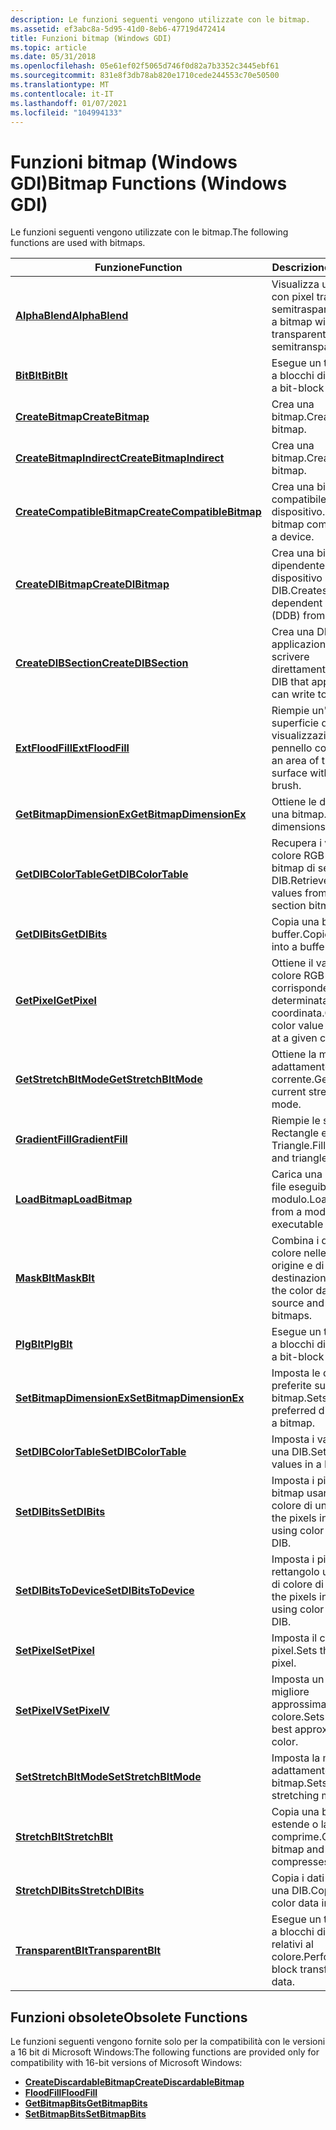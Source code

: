 ```yaml
---
description: Le funzioni seguenti vengono utilizzate con le bitmap.
ms.assetid: ef3abc8a-5d95-41d0-8eb6-47719d472414
title: Funzioni bitmap (Windows GDI)
ms.topic: article
ms.date: 05/31/2018
ms.openlocfilehash: 05e61ef02f5065d746f0d82a7b3352c3445ebf61
ms.sourcegitcommit: 831e8f3db78ab820e1710cede244553c70e50500
ms.translationtype: MT
ms.contentlocale: it-IT
ms.lasthandoff: 01/07/2021
ms.locfileid: "104994133"
---
```

# <a name="bitmap-functions-windows-gdi"></a><span data-ttu-id="c358c-103">Funzioni bitmap (Windows GDI)</span><span class="sxs-lookup"><span data-stu-id="c358c-103">Bitmap Functions (Windows GDI)</span></span>

<span data-ttu-id="c358c-104">Le funzioni seguenti vengono utilizzate con le bitmap.</span><span class="sxs-lookup"><span data-stu-id="c358c-104">The following functions are used with bitmaps.</span></span>



| <span data-ttu-id="c358c-105">Funzione</span><span class="sxs-lookup"><span data-stu-id="c358c-105">Function</span></span>                                                 | <span data-ttu-id="c358c-106">Descrizione</span><span class="sxs-lookup"><span data-stu-id="c358c-106">Description</span></span>                                                    |
|----------------------------------------------------------|----------------------------------------------------------------|
| [<span data-ttu-id="c358c-107">**AlphaBlend**</span><span class="sxs-lookup"><span data-stu-id="c358c-107">**AlphaBlend**</span></span>](/windows/desktop/api/WinGdi/nf-wingdi-alphablend)                         | <span data-ttu-id="c358c-108">Visualizza una bitmap con pixel trasparenti o semitrasparenti.</span><span class="sxs-lookup"><span data-stu-id="c358c-108">Displays a bitmap with transparent or semitransparent pixels.</span></span>  |
| [<span data-ttu-id="c358c-109">**BitBlt**</span><span class="sxs-lookup"><span data-stu-id="c358c-109">**BitBlt**</span></span>](/windows/desktop/api/Wingdi/nf-wingdi-bitblt)                                 | <span data-ttu-id="c358c-110">Esegue un trasferimento a blocchi di bit.</span><span class="sxs-lookup"><span data-stu-id="c358c-110">Performs a bit-block transfer.</span></span>                                 |
| [<span data-ttu-id="c358c-111">**CreateBitmap**</span><span class="sxs-lookup"><span data-stu-id="c358c-111">**CreateBitmap**</span></span>](/windows/desktop/api/Wingdi/nf-wingdi-createbitmap)                     | <span data-ttu-id="c358c-112">Crea una bitmap.</span><span class="sxs-lookup"><span data-stu-id="c358c-112">Creates a bitmap.</span></span>                                              |
| [<span data-ttu-id="c358c-113">**CreateBitmapIndirect**</span><span class="sxs-lookup"><span data-stu-id="c358c-113">**CreateBitmapIndirect**</span></span>](/windows/desktop/api/Wingdi/nf-wingdi-createbitmapindirect)     | <span data-ttu-id="c358c-114">Crea una bitmap.</span><span class="sxs-lookup"><span data-stu-id="c358c-114">Creates a bitmap.</span></span>                                              |
| [<span data-ttu-id="c358c-115">**CreateCompatibleBitmap**</span><span class="sxs-lookup"><span data-stu-id="c358c-115">**CreateCompatibleBitmap**</span></span>](/windows/desktop/api/Wingdi/nf-wingdi-createcompatiblebitmap) | <span data-ttu-id="c358c-116">Crea una bitmap compatibile con un dispositivo.</span><span class="sxs-lookup"><span data-stu-id="c358c-116">Creates a bitmap compatible with a device.</span></span>                     |
| [<span data-ttu-id="c358c-117">**CreateDIBitmap**</span><span class="sxs-lookup"><span data-stu-id="c358c-117">**CreateDIBitmap**</span></span>](/windows/desktop/api/Wingdi/nf-wingdi-createdibitmap)                 | <span data-ttu-id="c358c-118">Crea una bitmap dipendente dal dispositivo (DDB) da un DIB.</span><span class="sxs-lookup"><span data-stu-id="c358c-118">Creates a device-dependent bitmap (DDB) from a DIB.</span></span>            |
| [<span data-ttu-id="c358c-119">**CreateDIBSection**</span><span class="sxs-lookup"><span data-stu-id="c358c-119">**CreateDIBSection**</span></span>](/windows/desktop/api/Wingdi/nf-wingdi-createdibsection)             | <span data-ttu-id="c358c-120">Crea una DIB in cui le applicazioni possono scrivere direttamente.</span><span class="sxs-lookup"><span data-stu-id="c358c-120">Creates a DIB that applications can write to directly.</span></span>         |
| [<span data-ttu-id="c358c-121">**ExtFloodFill**</span><span class="sxs-lookup"><span data-stu-id="c358c-121">**ExtFloodFill**</span></span>](/windows/desktop/api/Wingdi/nf-wingdi-extfloodfill)                     | <span data-ttu-id="c358c-122">Riempie un'area della superficie di visualizzazione con il pennello corrente.</span><span class="sxs-lookup"><span data-stu-id="c358c-122">Fills an area of the display surface with the current brush.</span></span>   |
| [<span data-ttu-id="c358c-123">**GetBitmapDimensionEx**</span><span class="sxs-lookup"><span data-stu-id="c358c-123">**GetBitmapDimensionEx**</span></span>](/windows/desktop/api/Wingdi/nf-wingdi-getbitmapdimensionex)     | <span data-ttu-id="c358c-124">Ottiene le dimensioni di una bitmap.</span><span class="sxs-lookup"><span data-stu-id="c358c-124">Gets the dimensions of a bitmap.</span></span>                               |
| [<span data-ttu-id="c358c-125">**GetDIBColorTable**</span><span class="sxs-lookup"><span data-stu-id="c358c-125">**GetDIBColorTable**</span></span>](/windows/desktop/api/Wingdi/nf-wingdi-getdibcolortable)             | <span data-ttu-id="c358c-126">Recupera i valori di colore RGB da una bitmap di sezione DIB.</span><span class="sxs-lookup"><span data-stu-id="c358c-126">Retrieves RGB color values from a DIB section bitmap.</span></span>          |
| [<span data-ttu-id="c358c-127">**GetDIBits**</span><span class="sxs-lookup"><span data-stu-id="c358c-127">**GetDIBits**</span></span>](/windows/desktop/api/Wingdi/nf-wingdi-getdibits)                           | <span data-ttu-id="c358c-128">Copia una bitmap in un buffer.</span><span class="sxs-lookup"><span data-stu-id="c358c-128">Copies a bitmap into a buffer.</span></span>                                 |
| [<span data-ttu-id="c358c-129">**GetPixel**</span><span class="sxs-lookup"><span data-stu-id="c358c-129">**GetPixel**</span></span>](/windows/desktop/api/Wingdi/nf-wingdi-getpixel)                             | <span data-ttu-id="c358c-130">Ottiene il valore di colore RGB del pixel in corrispondenza di una determinata coordinata.</span><span class="sxs-lookup"><span data-stu-id="c358c-130">Gets the RGB color value of the pixel at a given coordinate.</span></span>   |
| [<span data-ttu-id="c358c-131">**GetStretchBltMode**</span><span class="sxs-lookup"><span data-stu-id="c358c-131">**GetStretchBltMode**</span></span>](/windows/desktop/api/Wingdi/nf-wingdi-getstretchbltmode)           | <span data-ttu-id="c358c-132">Ottiene la modalità di adattamento corrente.</span><span class="sxs-lookup"><span data-stu-id="c358c-132">Gets the current stretching mode.</span></span>                              |
| [<span data-ttu-id="c358c-133">**GradientFill**</span><span class="sxs-lookup"><span data-stu-id="c358c-133">**GradientFill**</span></span>](/windows/desktop/api/WinGdi/nf-wingdi-gradientfill)                     | <span data-ttu-id="c358c-134">Riempie le strutture Rectangle e Triangle.</span><span class="sxs-lookup"><span data-stu-id="c358c-134">Fills rectangle and triangle structures.</span></span>                       |
| [<span data-ttu-id="c358c-135">**LoadBitmap**</span><span class="sxs-lookup"><span data-stu-id="c358c-135">**LoadBitmap**</span></span>](/windows/desktop/api/Winuser/nf-winuser-loadbitmapa)                         | <span data-ttu-id="c358c-136">Carica una bitmap da un file eseguibile del modulo.</span><span class="sxs-lookup"><span data-stu-id="c358c-136">Loads a bitmap from a module's executable file.</span></span>                |
| [<span data-ttu-id="c358c-137">**MaskBlt**</span><span class="sxs-lookup"><span data-stu-id="c358c-137">**MaskBlt**</span></span>](/windows/desktop/api/Wingdi/nf-wingdi-maskblt)                               | <span data-ttu-id="c358c-138">Combina i dati del colore nelle bitmap di origine e di destinazione.</span><span class="sxs-lookup"><span data-stu-id="c358c-138">Combines the color data in the source and destination bitmaps.</span></span> |
| [<span data-ttu-id="c358c-139">**PlgBlt**</span><span class="sxs-lookup"><span data-stu-id="c358c-139">**PlgBlt**</span></span>](/windows/desktop/api/Wingdi/nf-wingdi-plgblt)                                 | <span data-ttu-id="c358c-140">Esegue un trasferimento a blocchi di bit.</span><span class="sxs-lookup"><span data-stu-id="c358c-140">Performs a bit-block transfer.</span></span>                                 |
| [<span data-ttu-id="c358c-141">**SetBitmapDimensionEx**</span><span class="sxs-lookup"><span data-stu-id="c358c-141">**SetBitmapDimensionEx**</span></span>](/windows/desktop/api/Wingdi/nf-wingdi-setbitmapdimensionex)     | <span data-ttu-id="c358c-142">Imposta le dimensioni preferite su una bitmap.</span><span class="sxs-lookup"><span data-stu-id="c358c-142">Sets the preferred dimensions to a bitmap.</span></span>                     |
| [<span data-ttu-id="c358c-143">**SetDIBColorTable**</span><span class="sxs-lookup"><span data-stu-id="c358c-143">**SetDIBColorTable**</span></span>](/windows/desktop/api/Wingdi/nf-wingdi-setdibcolortable)             | <span data-ttu-id="c358c-144">Imposta i valori RGB in una DIB.</span><span class="sxs-lookup"><span data-stu-id="c358c-144">Sets RGB values in a DIB.</span></span>                                      |
| [<span data-ttu-id="c358c-145">**SetDIBits**</span><span class="sxs-lookup"><span data-stu-id="c358c-145">**SetDIBits**</span></span>](/windows/desktop/api/Wingdi/nf-wingdi-setdibits)                           | <span data-ttu-id="c358c-146">Imposta i pixel in una bitmap usando i dati di colore di una DIB.</span><span class="sxs-lookup"><span data-stu-id="c358c-146">Sets the pixels in a bitmap using color data from a DIB.</span></span>       |
| [<span data-ttu-id="c358c-147">**SetDIBitsToDevice**</span><span class="sxs-lookup"><span data-stu-id="c358c-147">**SetDIBitsToDevice**</span></span>](/windows/desktop/api/Wingdi/nf-wingdi-setdibitstodevice)           | <span data-ttu-id="c358c-148">Imposta i pixel in un rettangolo usando i dati di colore di una DIB.</span><span class="sxs-lookup"><span data-stu-id="c358c-148">Sets the pixels in a rectangle using color data from a DIB.</span></span>    |
| [<span data-ttu-id="c358c-149">**SetPixel**</span><span class="sxs-lookup"><span data-stu-id="c358c-149">**SetPixel**</span></span>](/windows/desktop/api/Wingdi/nf-wingdi-setpixel)                             | <span data-ttu-id="c358c-150">Imposta il colore per un pixel.</span><span class="sxs-lookup"><span data-stu-id="c358c-150">Sets the color for a pixel.</span></span>                                    |
| [<span data-ttu-id="c358c-151">**SetPixelV**</span><span class="sxs-lookup"><span data-stu-id="c358c-151">**SetPixelV**</span></span>](/windows/desktop/api/Wingdi/nf-wingdi-setpixelv)                           | <span data-ttu-id="c358c-152">Imposta un pixel sulla migliore approssimazione di un colore.</span><span class="sxs-lookup"><span data-stu-id="c358c-152">Sets a pixel to the best approximation of a color.</span></span>             |
| [<span data-ttu-id="c358c-153">**SetStretchBltMode**</span><span class="sxs-lookup"><span data-stu-id="c358c-153">**SetStretchBltMode**</span></span>](/windows/desktop/api/Wingdi/nf-wingdi-setstretchbltmode)           | <span data-ttu-id="c358c-154">Imposta la modalità di adattamento della bitmap.</span><span class="sxs-lookup"><span data-stu-id="c358c-154">Sets the bitmap stretching mode.</span></span>                               |
| [<span data-ttu-id="c358c-155">**StretchBlt**</span><span class="sxs-lookup"><span data-stu-id="c358c-155">**StretchBlt**</span></span>](/windows/desktop/api/Wingdi/nf-wingdi-stretchblt)                         | <span data-ttu-id="c358c-156">Copia una bitmap e la estende o la comprime.</span><span class="sxs-lookup"><span data-stu-id="c358c-156">Copies a bitmap and stretches or compresses it.</span></span>                |
| [<span data-ttu-id="c358c-157">**StretchDIBits**</span><span class="sxs-lookup"><span data-stu-id="c358c-157">**StretchDIBits**</span></span>](/windows/desktop/api/Wingdi/nf-wingdi-stretchdibits)                   | <span data-ttu-id="c358c-158">Copia i dati del colore in una DIB.</span><span class="sxs-lookup"><span data-stu-id="c358c-158">Copies the color data in a DIB.</span></span>                                |
| [<span data-ttu-id="c358c-159">**TransparentBlt**</span><span class="sxs-lookup"><span data-stu-id="c358c-159">**TransparentBlt**</span></span>](/windows/desktop/api/WinGdi/nf-wingdi-transparentblt)                 | <span data-ttu-id="c358c-160">Esegue un trasferimento a blocchi di bit dei dati relativi al colore.</span><span class="sxs-lookup"><span data-stu-id="c358c-160">Performs a bit-block transfer of color data.</span></span>                   |



 

## <a name="obsolete-functions"></a><span data-ttu-id="c358c-161">Funzioni obsolete</span><span class="sxs-lookup"><span data-stu-id="c358c-161">Obsolete Functions</span></span>

<span data-ttu-id="c358c-162">Le funzioni seguenti vengono fornite solo per la compatibilità con le versioni a 16 bit di Microsoft Windows:</span><span class="sxs-lookup"><span data-stu-id="c358c-162">The following functions are provided only for compatibility with 16-bit versions of Microsoft Windows:</span></span>

-   [<span data-ttu-id="c358c-163">**CreateDiscardableBitmap**</span><span class="sxs-lookup"><span data-stu-id="c358c-163">**CreateDiscardableBitmap**</span></span>](/windows/desktop/api/Wingdi/nf-wingdi-creatediscardablebitmap)
-   [<span data-ttu-id="c358c-164">**FloodFill**</span><span class="sxs-lookup"><span data-stu-id="c358c-164">**FloodFill**</span></span>](/windows/desktop/api/Wingdi/nf-wingdi-floodfill)
-   [<span data-ttu-id="c358c-165">**GetBitmapBits**</span><span class="sxs-lookup"><span data-stu-id="c358c-165">**GetBitmapBits**</span></span>](/windows/desktop/api/Wingdi/nf-wingdi-getbitmapbits)
-   [<span data-ttu-id="c358c-166">**SetBitmapBits**</span><span class="sxs-lookup"><span data-stu-id="c358c-166">**SetBitmapBits**</span></span>](/windows/desktop/api/Wingdi/nf-wingdi-setbitmapbits)

 

 



